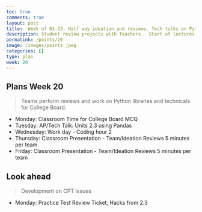 ```yaml
---
toc: true
comments: true
layout: post
title:  Week of 01-23, Half way ideation and reviews. Tech talks on Python library pandas.
description: Student review projects with Teachers.  Start of lectures on data tools and correlation to College Board.
permalink: /points/20
image: /images/points.jpeg
categories: []
type: plan
week: 20
---
```


## Plans Week 20
> Teams perform reviews and work on Python libraries and technicals for College Board.
- Monday: Classroom Time for College Board MCQ
- Tuesday: AP/Tech Talk: Units 2.3 using Pandas
- Wednesday: Work day - Coding hour 2
- Thursday: Classroom Presentation - Team/Ideation Reviews 5 minutes per team
- Friday: Classroom Presentation - Team/Ideation Reviews 5 minutes per team

## Look ahead
> Development on CPT Issues
- Monday: Practice Test Review Ticket, Hacks from 2.3
